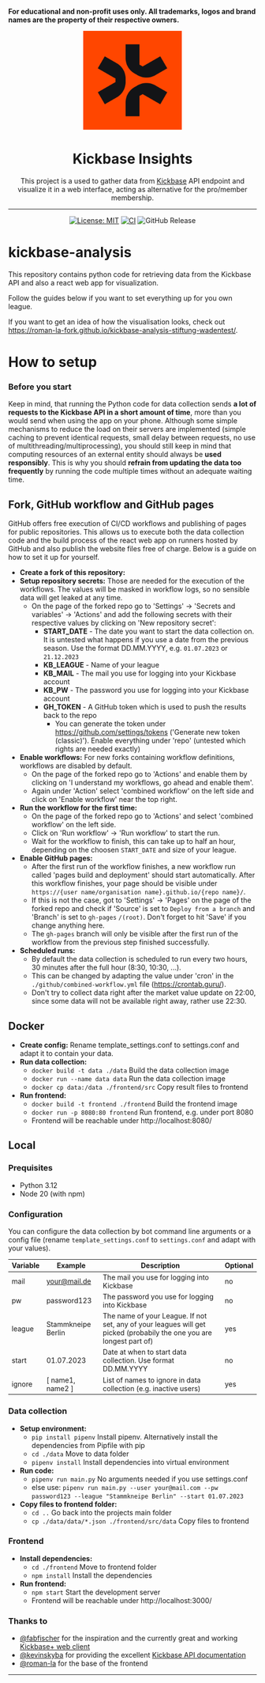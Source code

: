 **For educational and non-profit uses only. All trademarks, logos and brand names are the property of their respective owners.**

<div align="center">
  <a href="https://de.kickbase.com/"><img width="200" alt="Logo" src="logo/kickbase.jpg"></a>
  <br>
  <h1>Kickbase Insights</h1>
  This project is a used to gather data from <a href="https://www.kickbase.com/">Kickbase</a> API endpoint and visualize it in a web interface, acting as alternative for the pro/member membership.

  ---

  <!-- Placeholder for badges -->
  [![License: MIT](https://img.shields.io/badge/License-MIT-yellow.svg)](https://opensource.org/licenses/MIT) [![CI](https://github.com/git/git-scm.com/actions/workflows/ci.yml/badge.svg)](https://github.com/git/git-scm.com/actions/workflows/ci.yml) ![GitHub Release](https://img.shields.io/github/v/release/senoramarillo/kickbase-analysis)
</div>

# kickbase-analysis

This repository contains python code for retrieving data from the Kickbase API and also a react web app for visualization.

Follow the guides below if you want to set everything up for you own league.

If you want to get an idea of how the visualisation looks, check out https://roman-la-fork.github.io/kickbase-analysis-stiftung-wadentest/.

# How to setup

### Before you start

Keep in mind, that running the Python code for data collection sends **a lot of requests to the Kickbase API in a short amount of time**, more than you would send when using the app on your phone. Although some simple mechanisms to reduce the load on their servers are implemented (simple caching to prevent identical requests, small delay between requests, no use of multithreading/multiprocessing), you should still keep in mind that computing resources of an external entity should always be **used responsibly**. This is why you should **refrain from updating the data too frequently** by running the code multiple times without an adequate waiting time.

## Fork, GitHub workflow and GitHub pages

GitHub offers free execution of CI/CD workflows and publishing of pages for public repositories. This allows us to execute both the data collection code and the build process of the react web app on runners hosted by GitHub and also publish the website files free of charge. Below is a guide on how to set it up for yourself.

- **Create a fork of this repository:**
- **Setup repository secrets:** Those are needed for the execution of the workflows. The values will be masked in workflow logs, so no sensible data will get leaked at any time.
    - On the page of the forked repo go to 'Settings' -> 'Secrets and variables' -> 'Actions' and add the following secrets with their respective values by clicking on 'New repository secret':
        - **START_DATE** - The date you want to start the data collection on. It is untested what happens if you use a date from the previous season. Use the format DD.MM.YYYY, e.g. `01.07.2023` or `21.12.2023`
        - **KB_LEAGUE** - Name of your league
        - **KB_MAIL** - The mail you use for logging into your Kickbase account
        - **KB_PW** - The password you use for logging into your Kickbase account
        - **GH_TOKEN** - A GitHub token which is used to push the results back to the repo
            - You can generate the token under https://github.com/settings/tokens ('Generate new token (classic)'). Enable everything under 'repo' (untested which rights are needed exactly)
- **Enable workflows:** For new forks containing workflow definitions, workflows are disabled by default.
    - On the page of the forked repo go to 'Actions' and enable them by clicking on 'I understand my workflows, go ahead and enable them'.
    - Again under 'Action' select 'combined workflow' on the left side and click on 'Enable workflow' near the top right.
- **Run the workflow for the first time:**
    - On the page of the forked repo go to 'Actions' and select 'combined workflow' on the left side.
    - Click on 'Run workflow' -> 'Run workflow' to start the run.
    - Wait for the workflow to finish, this can take up to half an hour, depending on the choosen `START_DATE` and size of your league.
- **Enable GitHub pages:**
    - After the first run of the workflow finishes, a new workflow run called 'pages build and deployment' should start automatically. After this workflow finishes, your page should be visible under `https://{user name/organisation name}.github.io/{repo name}/`.
    - If this is not the case, got to 'Settings' -> 'Pages' on the page of the forked repo and check if 'Source' is set to `Deploy from a branch` and 'Branch' is set to `gh-pages` `/(root)`. Don't forget to hit 'Save' if you change anything here.
    - The `gh-pages` branch will only be visible after the first run of the workflow from the previous step finished successfully.
- **Scheduled runs:**
    - By default the data collection is scheduled to run every two hours, 30 minutes after the full hour (8:30, 10:30, ...).
    - This can be changed by adapting the value under 'cron' in the `./github/combined-workflow.yml` file (https://crontab.guru/).
    - Don't try to collect data right after the market value update on 22:00, since some data will not be available right away, rather use 22:30.

## Docker

- **Create config:** Rename template_settings.conf to settings.conf and adapt it to contain your data.
- **Run data collection:** 
    - `docker build -t data ./data` Build the data collection image
    - `docker run --name data data` Run the data collection image
    - `docker cp data:/data ./frontend/src` Copy result files to frontend
- **Run frontend:**
    - `docker build -t frontend ./frontend` Build the frontend image
    - `docker run -p 8080:80 frontend` Run frontend, e.g. under port 8080
    - Frontend will be reachable under http://localhost:8080/

## Local

### Prequisites

- Python 3.12
- Node 20 (with npm)

### Configuration

You can configure the data collection by bot command line arguments or a config file (rename `template_settings.conf` to `settings.conf` and adapt with your values).

| Variable | Example | Description | Optional |
| - | - | - | - |
| mail | your@mail.de | The mail you use for logging into Kickbase | no |
| pw | password123 | The password you use for logging into Kickbase | no |
| league | Stammkneipe Berlin | The name of your League. If not set, any of your leagues will get picked (probabily the one you are longest part of) | yes |
| start | 01.07.2023 | Date at when to start data collection. Use format DD.MM.YYYY | no |
| ignore | [ name1, name2 ] | List of names to ignore in data collection (e.g. inactive users) | yes |

### Data collection

- **Setup environment:**
    - `pip install pipenv` Install pipenv. Alternatively install the dependencies from Pipfile with pip
    - `cd ./data` Move to data folder
    - `pipenv install` Install dependencies into virtual environment
- **Run code:**
    - `pipenv run main.py` No arguments needed if you use settings.conf
    - else use: `pipenv run main.py --user your@mail.com --pw password123 --league "Stammkneipe Berlin" --start 01.07.2023`
- **Copy files to frontend folder:**
    - `cd ..` Go back into the projects main folder
    - `cp ./data/data/*.json ./frontend/src/data` Copy files to frontend

### Frontend

- **Install dependencies:**
    - `cd ./frontend` Move to frontend folder
    - `npm install` Install the dependencies
- **Run frontend:**
    - `npm start` Start the development server
    - Frontend will be reachable under http://localhost:3000/

### Thanks to
- [@fabfischer](https://github.com/fabfischer) for the inspiration and the currently great and working [Kickbase+ web client](https://github.com/fabfischer/kickbase-plus)  
- [@kevinskyba](https://github.com/kevinskyba) for providing the excellent [Kickbase API documentation](https://kevinskyba.github.io/kickbase-api-doc)  
- [@roman-la](https://github.com/roman-la) for the base of the frontend  

---
